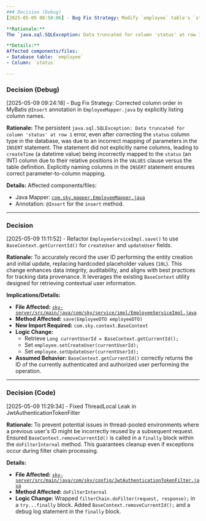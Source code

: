 ```yaml
---
### Decision (Debug)
[2025-05-09 08:50:06] - Bug Fix Strategy: Modify `employee` table's `status` column from `INT` with length `0` to `TINYINT` or standard `INT`.

**Rationale:**
The `java.sql.SQLException: Data truncated for column 'status' at row 1` error occurs because the `status` column, defined as `INT` with a length/display width of `0`, cannot store the integer value `1`. Standard integer types like `TINYINT` or a correctly defined `INT` will resolve this by providing adequate storage capacity. `TINYINT` is preferred for boolean-like status flags due to its smaller storage footprint.

**Details:**
Affected components/files:
- Database table: `employee`
- Column: `status`

---
```

### Decision (Debug)
[2025-05-09 09:24:18] - Bug Fix Strategy: Corrected column order in MyBatis `@Insert` annotation in `EmployeeMapper.java` by explicitly listing column names.

**Rationale:**
The persistent `java.sql.SQLException: Data truncated for column 'status' at row 1` error, even after correcting the `status` column type in the database, was due to an incorrect mapping of parameters in the `INSERT` statement. The statement did not explicitly name columns, leading to `createTime` (a datetime value) being incorrectly mapped to the `status` (an INT) column due to their relative positions in the `VALUES` clause versus the table definition. Explicitly naming columns in the `INSERT` statement ensures correct parameter-to-column mapping.

**Details:**
Affected components/files:
- Java Mapper: [`com.sky.mapper.EmployeeMapper.java`](sky-server/src/main/java/com/sky/mapper/EmployeeMapper.java)
- Annotation: `@Insert` for the `insert` method.
---
### Decision
[2025-05-09 11:11:52] - Refactor `EmployeeServiceImpl.save()` to use `BaseContext.getCurrentId()` for `createUser` and `updateUser` fields.

**Rationale:**
To accurately record the user ID performing the entity creation and initial update, replacing hardcoded placeholder values (`10L`). This change enhances data integrity, auditability, and aligns with best practices for tracking data provenance. It leverages the existing `BaseContext` utility designed for retrieving contextual user information.

**Implications/Details:**
*   **File Affected:** [`sky-server/src/main/java/com/sky/service/impl/EmployeeServiceImpl.java`](sky-server/src/main/java/com/sky/service/impl/EmployeeServiceImpl.java)
*   **Method Affected:** `save(EmployeeDTO employeeDTO)`
*   **New Import Required:** `com.sky.context.BaseContext`
*   **Logic Change:**
    *   Retrieve `Long currentUserId = BaseContext.getCurrentId();`
    *   Set `employee.setCreateUser(currentUserId);`
    *   Set `employee.setUpdateUser(currentUserId);`
*   **Assumed Behavior:** `BaseContext.getCurrentId()` correctly returns the ID of the currently authenticated and authorized user performing the operation.
---
### Decision (Code)
[2025-05-09 11:29:34] - Fixed ThreadLocal Leak in JwtAuthenticationTokenFilter

**Rationale:**
To prevent potential issues in thread-pooled environments where a previous user's ID might be incorrectly reused by a subsequent request. Ensured `BaseContext.removeCurrentId()` is called in a `finally` block within the `doFilterInternal` method. This guarantees cleanup even if exceptions occur during filter chain processing.

**Details:**
*   **File Affected:** [`sky-server/src/main/java/com/sky/config/JwtAuthenticationTokenFilter.java`](sky-server/src/main/java/com/sky/config/JwtAuthenticationTokenFilter.java)
*   **Method Affected:** `doFilterInternal`
*   **Logic Change:** Wrapped `filterChain.doFilter(request, response);` in a `try...finally` block. Added `BaseContext.removeCurrentId();` and a debug log statement in the `finally` block.